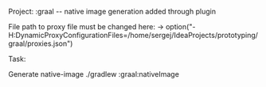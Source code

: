 Project:
:graal -- native image generation added through plugin

File path to proxy file must be changed here:
-> option("-H:DynamicProxyConfigurationFiles=/home/sergej/IdeaProjects/prototyping/graal/proxies.json")

Task:

Generate native-image
./gradlew :graal:nativeImage